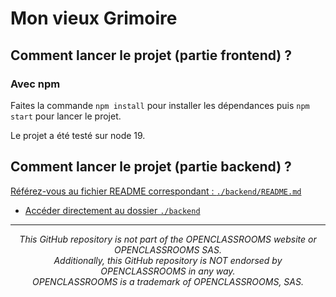 # Mon vieux Grimoire


## Comment lancer le projet (partie frontend) ? 

### Avec npm

Faites la commande `npm install` pour installer les dépendances puis `npm start` pour lancer le projet. 

Le projet a été testé sur node 19. 

## Comment lancer le projet (partie backend) ? 

[Référez-vous au fichier README correspondant : `./backend/README.md`](./backend/README.md)  
- [Accéder directement au dossier `./backend`](./backend)

---

<p align="center"><em>This GitHub repository is not part of the OPENCLASSROOMS website or OPENCLASSROOMS SAS.<br>Additionally, this GitHub repository is NOT endorsed by OPENCLASSROOMS in any way.<br>OPENCLASSROOMS is a trademark of OPENCLASSROOMS, SAS.</em></p>